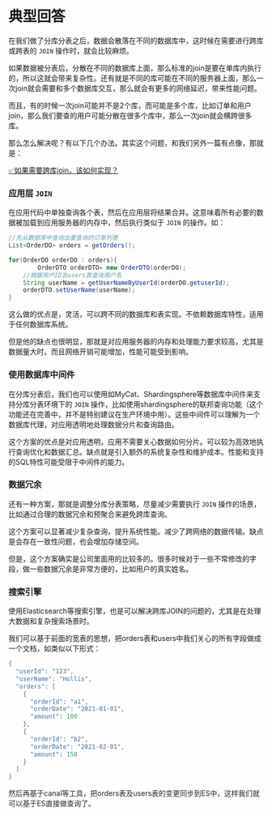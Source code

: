 # 典型回答


在我们做了分库分表之后，数据会散落在不同的数据库中，这时候在需要进行跨库或跨表的 `JOIN` 操作时，就会比较麻烦。



如果数据被分表后，分散在不同的数据库上面，那么标准的join是要在单库内执行的，所以这就会带来复杂性。还有就是不同的库可能在不同的服务器上面，那么一次join就会需要和多个数据库交互，那么就会有更多的网络延迟，带来性能问题。



而且，有的时候一次join可能并不是2个库，而可能是多个库，比如订单和用户join，那么我们要查的用户可能分散在很多个库中，那么一次join就会横跨很多库。



那么怎么解决呢？有以下几个办法。其实这个问题，和我们另外一篇有点像，那就是：



[✅如果需要跨库join，该如何实现？](https://www.yuque.com/hollis666/qyhor6/br8q53x9u4rb8t12)



### 应用层 `JOIN`


在应用代码中单独查询各个表，然后在应用层将结果合并。这意味着所有必要的数据被加载到应用服务器的内存中，然后执行类似于 `JOIN` 的操作。如：



```java
//先从数据库中查询出要查询的订单列表
List<OrderDO> orders = getOrders();

for(OrderDO orderDO : orders){
		OrderDTO orderDTO= new OrderDTO(orderDO);
    //根据用户ID去users表查询用户名
    String userName = getUserNameByUserId(orderDO.getuserId);
    orderDTO.setUserName(userName);
}
```



这么做的优点是，灵活，可以跨不同的数据库和表实现。不依赖数据库特性，适用于任何数据库系统。



但是他的缺点也很明显，那就是对应用服务器的内存和处理能力要求较高，尤其是数据量大时。而且网络开销可能增加，性能可能受到影响。



### 使用数据库中间件


在分库分表后，我们也可以使用如MyCat、Shardingsphere等数据库中间件来支持分库分表环境下的 `JOIN` 操作，比如使用shardingsphere的联邦查询功能（这个功能还在完善中，并不是特别建议在生产环境中用）。这些中间件可以理解为一个数据库代理，对应用透明地处理数据分片和查询路由。



这个方案的优点是对应用透明，应用不需要关心数据如何分片。可以较为高效地执行查询优化和数据汇总。缺点就是引入额外的系统复杂性和维护成本。性能和支持的SQL特性可能受限于中间件的能力。



### 数据冗余


还有一种方案，那就是调整分库分表策略，尽量减少需要执行 `JOIN` 操作的场景，比如通过合理的数据冗余和预聚合来避免跨库查询。



这个方案可以显著减少复杂查询，提升系统性能。减少了跨网络的数据传输。缺点是会存在一致性问题，也会增加存储空间。



但是，这个方案确实是公司里面用的比较多的。很多时候对于一些不常修改的字段，做一些数据冗余是非常方便的，比如用户的真实姓名。



### 搜索引擎


使用Elasticsearch等搜索引擎，也是可以解决跨库JOIN的问题的，尤其是在处理大数据和复杂搜索场景时。



我们可以基于前面的宽表的思想，把orders表和users中我们关心的所有字段做成一个文档，如类似以下形式：



```java
{
  "userId": "123",
  "userName": "Hollis",
  "orders": [
    {
      "orderId": "a1",
      "orderDate": "2021-01-01",
      "amount": 100
    },
    {
      "orderId": "b2",
      "orderDate": "2021-02-01",
      "amount": 150
    }
  ]
}

```



<font style="color:rgb(38, 38, 38);">然后再基于canal等工具，把orders表及users表的变更同步到ES中，这样我们就可以基于ES直接做查询了。</font><font style="color:rgb(38, 38, 38);">  
</font>



